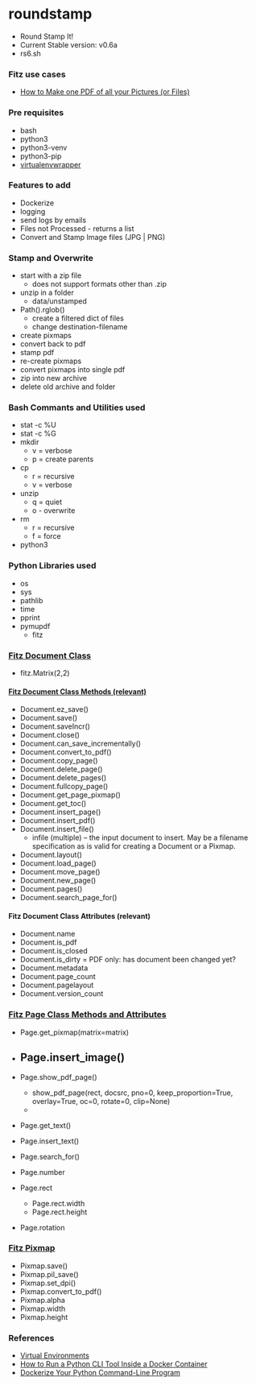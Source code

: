 # roundstamp
- Round Stamp It!
- Current Stable version: v0.6a
- rs6.sh


### Fitz use cases
- [How to Make one PDF of all your Pictures (or Files)](https://pymupdf.readthedocs.io/en/latest/recipes-images.html#how-to-make-one-pdf-of-all-your-pictures-or-files)

### Pre requisites
- bash
- python3
- python3-venv
- python3-pip
- [virtualenvwrapper](https://pypi.org/project/virtualenvwrapper/)


### Features to add
- Dockerize
- logging
- send logs by emails
- Files not Processed - returns a list
- Convert and Stamp Image files (JPG | PNG)


### Stamp and Overwrite
- start with a zip file
    - does not support formats other than .zip
- unzip in a folder
    - data/unstamped
- Path().rglob()
    - create a filtered dict of files
    - change destination-filename
- create pixmaps
- convert back to pdf
- stamp pdf
- re-create pixmaps
- convert pixmaps into single pdf
- zip into new archive
- delete old archive and folder


### Bash Commants and Utilities used
- stat -c %U
- stat -c %G
- mkdir
    - v = verbose
    - p = create parents
- cp
    - r = recursive
    - v = verbose
- unzip
    - q = quiet
    - o - overwrite
- rm
    - r = recursive
    - f = force
- python3

### Python Libraries used
- os
- sys
- pathlib
- time
- pprint
- pymupdf
    - fitz

### [Fitz Document Class](https://pymupdf.readthedocs.io/en/latest/document.html)
- fitz.Matrix(2,2)

#### [Fitz Document Class Methods (relevant)](https://pymupdf.readthedocs.io/en/latest/document.html)
- Document.ez_save()
- Document.save()
- Document.saveIncr()
- Document.close()
- Document.can_save_incrementally()
- Document.convert_to_pdf()
- Document.copy_page()
- Document.delete_page()
- Document.delete_pages()
- Document.fullcopy_page()
- Document.get_page_pixmap()
- Document.get_toc()
- Document.insert_page()
- Document.insert_pdf()
- Document.insert_file()
    - infile (multiple) – the input document to insert. May be a filename specification as is valid for creating a Document or a Pixmap.
- Document.layout()
- Document.load_page()
- Document.move_page()
- Document.new_page()
- Document.pages()
- Document.search_page_for()

#### Fitz Document Class Attributes (relevant)
- Document.name
- Document.is_pdf
- Document.is_closed
- Document.is_dirty = PDF only: has document been changed yet?
- Document.metadata
- Document.page_count
- Document.pagelayout
- Document.version_count


### [Fitz Page Class Methods and Attributes](https://pymupdf.readthedocs.io/en/latest/page.html)

- Page.get_pixmap(matrix=matrix)
- Page.insert_image()
    - 
- Page.show_pdf_page()
    - show_pdf_page(rect, docsrc, pno=0, keep_proportion=True, overlay=True, oc=0, rotate=0, clip=None)
    - 
- Page.get_text()
- Page.insert_text()
- Page.search_for()


- Page.number
- Page.rect
    - Page.rect.width
    - Page.rect.height
- Page.rotation

### [Fitz Pixmap](https://pymupdf.readthedocs.io/en/latest/pixmap.html)

- Pixmap.save()
- Pixmap.pil_save()
- Pixmap.set_dpi()
- Pixmap.convert_to_pdf()
- Pixmap.alpha
- Pixmap.width
- Pixmap.height


### References
- [Virtual Environments](https://ioflood.com/blog/python-activate-venv/)
- [How to Run a Python CLI Tool Inside a Docker Container](https://dteslya.engineer/blog/2022/07/14/how-to-run-a-python-cli-tool-inside-a-docker-container/)
- [Dockerize Your Python Command-Line Program](https://medium.com/swlh/dockerize-your-python-command-line-program-6a273f5c5544)